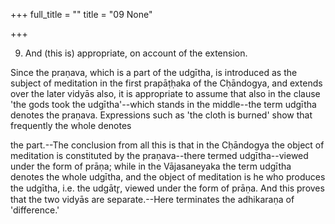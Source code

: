 +++
full_title = ""
title = "09 None"

+++


9. And (this is) appropriate, on account of the extension.

Since the praṇava, which is a part of the udgītha, is introduced as the subject of meditation in the first prapāṭḥaka of the Cḥāndogya, and extends over the later vidyās also, it is appropriate to assume that also in the clause 'the gods took the udgītha'--which stands in the middle--the term udgītha denotes the praṇava. Expressions such as 'the cloth is burned' show that frequently the whole denotes

the part.--The conclusion from all this is that in the Cḥāndogya the object of meditation is constituted by the praṇava--there termed udgītha--viewed under the form of prāṇa; while in the Vājasaneyaka the term udgītha denotes the whole udgītha, and the object of meditation is he who produces the udgītha, i.e. the udgātr̥, viewed under the form of prāṇa. And this proves that the two vidyās are separate.--Here terminates the adhikaraṇa of 'difference.'


